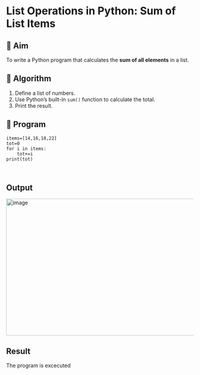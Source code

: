 # List Operations in Python: Sum of List Items

## 🎯 Aim
To write a Python program that calculates the **sum of all elements** in a list.

## 🧠 Algorithm
1. Define a list of numbers.
2. Use Python’s built-in `sum()` function to calculate the total.
3. Print the result.

## 🧾 Program
```
items=[14,16,18,22]
tot=0
for i in items:
    tot+=i
print(tot)
    
    
```
## Output
<img width="627" height="367" alt="image" src="https://github.com/user-attachments/assets/324e88ec-3703-4697-afb0-3526daf237bc" />

## Result
The program is excecuted
